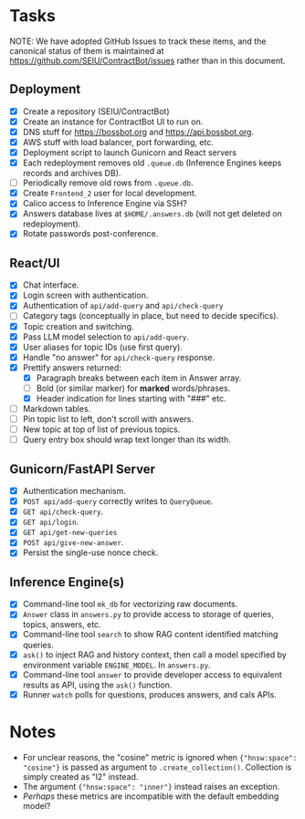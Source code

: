 # Tasks

NOTE: We have adopted GitHub Issues to track these items, and the canonical
status of them is maintained at https://github.com/SEIU/ContractBot/issues rather
than in this document.

## Deployment

- [x] Create a repository (SEIU/ContractBot)
- [x] Create an instance for ContractBot UI to run on.
- [x] DNS stuff for https://bossbot.org and https://api.bossbot.org.
- [x] AWS stuff with load balancer, port forwarding, etc.
- [x] Deployment script to launch Gunicorn and React servers
- [x] Each redeployment removes old `.queue.db`
      (Inference Engines keeps records and archives DB).
- [ ] Periodically remove old rows from `.queue.db`.
- [x] Create `Frontend_2` user for local development.
- [x] Calico access to Inference Engine via SSH?
- [x] Answers database lives at `$HOME/.answers.db`
      (will not get deleted on redeployment).
- [x] Rotate passwords post-conference.

## React/UI

- [x] Chat interface.
- [x] Login screen with authentication.
- [x] Authentication of `api/add-query` and `api/check-query`
- [ ] Category tags (conceptually in place, but need to decide specifics).
- [x] Topic creation and switching.
- [x] Pass LLM model selection to `api/add-query`.
- [x] User aliases for topic IDs (use first query).
- [x] Handle "no answer" for `api/check-query` response.
- [x] Prettify answers returned:
  - [x] Paragraph breaks between each item in Answer array.
  - [ ] Bold (or similar marker) for **marked** words/phrases.
  - [x] Header indication for lines starting with "###" etc.
- [ ] Markdown tables.
- [ ] Pin topic list to left, don't scroll with answers.
- [ ] New topic at top of list of previous topics.
- [ ] Query entry box should wrap text longer than its width.

## Gunicorn/FastAPI Server

- [x] Authentication mechanism.
- [x] `POST api/add-query` correctly writes to `QueryQueue`.
- [x] `GET api/check-query`.
- [x] `GET api/login`.
- [x] `GET api/get-new-queries`
- [x] `POST api/give-new-answer`.
- [x] Persist the single-use nonce check.

## Inference Engine(s)

- [x] Command-line tool `mk_db` for vectorizing raw documents.
- [x] `Answer` class in `answers.py` to provide access to storage of queries,
      topics, answers, etc.
- [x] Command-line tool `search` to show RAG content identified matching queries.
- [x] `ask()` to inject RAG and history context, then call a model specified by
      environment variable `ENGINE_MODEL`. In `answers.py`.
- [x] Command-line tool `answer` to provide developer access to equivalent
      results as API, using the `ask()` function.
- [x] Runner `watch` polls for questions, produces answers, and cals APIs.

# Notes

- For unclear reasons, the "cosine" metric is ignored when `{"hnsw:space":
"cosine"}` is passed as argument to `.create_collection()`. Collection
  is simply created as "l2" instead.
- The argument `{"hnsw:space": "inner"}` instead raises an exception.
- _Perhaps_ these metrics are incompatible with the default embedding model?
